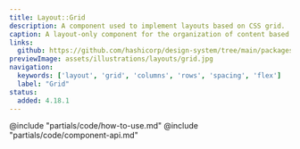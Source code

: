 ```yaml
---
title: Layout::Grid
description: A component used to implement layouts based on CSS grid.
caption: A layout-only component for the organization of content based on the CSS grid model.
links:
  github: https://github.com/hashicorp/design-system/tree/main/packages/components/src/components/hds/layout/grid
previewImage: assets/illustrations/layouts/grid.jpg
navigation:
  keywords: ['layout', 'grid', 'columns', 'rows', 'spacing', 'flex']
  label: "Grid"
status:
  added: 4.18.1
---
```


<section data-tab="Code">
  @include "partials/code/how-to-use.md"
  @include "partials/code/component-api.md"
</section>
